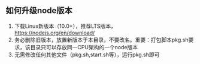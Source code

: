 ## 如何升级node版本

1. 下载Linux新版本（10.0+），推荐LTS版本， https://nodejs.org/en/download/
2. 务必删除旧版本，放置新版本于本目录，不要改名。重要：打包脚本pkg.sh要求，该目录只可以存放同一CPU架构的一个node版本
3. 无需修改任何其他文件（pkg.sh,start.sh等），运行pkg.sh即可


